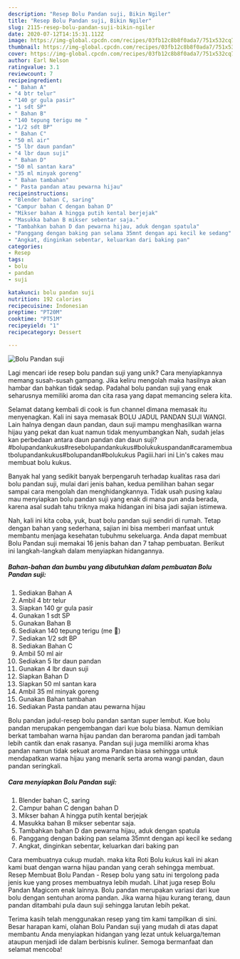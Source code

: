 ```yaml
---
description: "Resep Bolu Pandan suji, Bikin Ngiler"
title: "Resep Bolu Pandan suji, Bikin Ngiler"
slug: 2115-resep-bolu-pandan-suji-bikin-ngiler
date: 2020-07-12T14:15:31.112Z
image: https://img-global.cpcdn.com/recipes/03fb12c8b8f0ada7/751x532cq70/bolu-pandan-suji-foto-resep-utama.jpg
thumbnail: https://img-global.cpcdn.com/recipes/03fb12c8b8f0ada7/751x532cq70/bolu-pandan-suji-foto-resep-utama.jpg
cover: https://img-global.cpcdn.com/recipes/03fb12c8b8f0ada7/751x532cq70/bolu-pandan-suji-foto-resep-utama.jpg
author: Earl Nelson
ratingvalue: 3.1
reviewcount: 7
recipeingredient:
- " Bahan A"
- "4 btr telur"
- "140 gr gula pasir"
- "1 sdt SP"
- " Bahan B"
- "140 tepung terigu me "
- "1/2 sdt BP"
- " Bahan C"
- "50 ml air"
- "5 lbr daun pandan"
- "4 lbr daun suji"
- " Bahan D"
- "50 ml santan kara"
- "35 ml minyak goreng"
- " Bahan tambahan"
- " Pasta pandan atau pewarna hijau"
recipeinstructions:
- "Blender bahan C, saring"
- "Campur bahan C dengan bahan D"
- "Mikser bahan A hingga putih kental berjejak"
- "Masukka bahan B mikser sebentar saja."
- "Tambahkan bahan D dan pewarna hijau, aduk dengan spatula"
- "Panggang dengan baking pan selama 35mnt dengan api kecil ke sedang"
- "Angkat, dinginkan sebentar, keluarkan dari baking pan"
categories:
- Resep
tags:
- bolu
- pandan
- suji

katakunci: bolu pandan suji 
nutrition: 192 calories
recipecuisine: Indonesian
preptime: "PT20M"
cooktime: "PT51M"
recipeyield: "1"
recipecategory: Dessert

---
```



![Bolu Pandan suji](https://img-global.cpcdn.com/recipes/03fb12c8b8f0ada7/751x532cq70/bolu-pandan-suji-foto-resep-utama.jpg)

Lagi mencari ide resep bolu pandan suji yang unik? Cara menyiapkannya memang susah-susah gampang. Jika keliru mengolah maka hasilnya akan hambar dan bahkan tidak sedap. Padahal bolu pandan suji yang enak seharusnya memiliki aroma dan cita rasa yang dapat memancing selera kita.

Selamat datang kembali di cook is fun channel dimana memasak itu menyenagkan. Kali ini saya memasak BOLU JADUL PANDAN SUJI WANGI. Lain halnya dengan daun pandan, daun suji mampu menghasilkan warna hijau yang pekat dan kuat namun tidak menyumbangkan Nah, sudah jelas kan perbedaan antara daun pandan dan daun suji? #bolupandankukus#resebolupandankukus#bolukukuspandan#caramembuatbolupandankukus#bolupandan#bolukukus Pagiii.hari ini Lin&#39;s cakes mau membuat bolu kukus.

Banyak hal yang sedikit banyak berpengaruh terhadap kualitas rasa dari bolu pandan suji, mulai dari jenis bahan, kedua pemilihan bahan segar sampai cara mengolah dan menghidangkannya. Tidak usah pusing kalau mau menyiapkan bolu pandan suji yang enak di mana pun anda berada, karena asal sudah tahu triknya maka hidangan ini bisa jadi sajian istimewa.


Nah, kali ini kita coba, yuk, buat bolu pandan suji sendiri di rumah. Tetap dengan bahan yang sederhana, sajian ini bisa memberi manfaat untuk membantu menjaga kesehatan tubuhmu sekeluarga. Anda dapat membuat Bolu Pandan suji memakai 16 jenis bahan dan 7 tahap pembuatan. Berikut ini langkah-langkah dalam menyiapkan hidangannya.

<!--inarticleads1-->

##### Bahan-bahan dan bumbu yang dibutuhkan dalam pembuatan Bolu Pandan suji:

1. Sediakan  Bahan A
1. Ambil 4 btr telur
1. Siapkan 140 gr gula pasir
1. Gunakan 1 sdt SP
1. Gunakan  Bahan B
1. Sediakan 140 tepung terigu (me 🔼)
1. Sediakan 1/2 sdt BP
1. Sediakan  Bahan C
1. Ambil 50 ml air
1. Sediakan 5 lbr daun pandan
1. Gunakan 4 lbr daun suji
1. Siapkan  Bahan D
1. Siapkan 50 ml santan kara
1. Ambil 35 ml minyak goreng
1. Gunakan  Bahan tambahan
1. Sediakan  Pasta pandan atau pewarna hijau


Bolu pandan jadul-resep bolu pandan santan super lembut. Kue bolu pandan merupakan pengembangan dari kue bolu biasa. Namun demikian berkat tambahan warna hijau pandan dan beraroma pandan jadi tambah lebih cantik dan enak rasanya. Pandan suji juga memiliki aroma khas pandan namun tidak sekuat aroma Pandan biasa sehingga untuk mendapatkan warna hijau yang menarik serta aroma wangi pandan, daun pandan seringkali. 

<!--inarticleads2-->

##### Cara menyiapkan Bolu Pandan suji:

1. Blender bahan C, saring
1. Campur bahan C dengan bahan D
1. Mikser bahan A hingga putih kental berjejak
1. Masukka bahan B mikser sebentar saja.
1. Tambahkan bahan D dan pewarna hijau, aduk dengan spatula
1. Panggang dengan baking pan selama 35mnt dengan api kecil ke sedang
1. Angkat, dinginkan sebentar, keluarkan dari baking pan


Cara membuatnya cukup mudah. maka kita Roti Bolu kukus kali ini akan kami buat dengan warna hijau pandan yang cerah sehingga membuat. Resep Membuat Bolu Pandan - Resep bolu yang satu ini tergolong pada jenis kue yang proses membuatnya lebih mudah. Lihat juga resep Bolu Pandan Magicom enak lainnya. Bolu pandan merupakan variasi dari kue bolu dengan sentuhan aroma pandan. Jika warna hijau kurang terang, daun pandan ditambahi pula daun suji sehingga larutan lebih pekat. 

Terima kasih telah menggunakan resep yang tim kami tampilkan di sini. Besar harapan kami, olahan Bolu Pandan suji yang mudah di atas dapat membantu Anda menyiapkan hidangan yang lezat untuk keluarga/teman ataupun menjadi ide dalam berbisnis kuliner. Semoga bermanfaat dan selamat mencoba!

